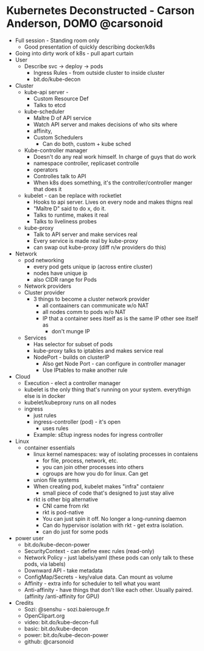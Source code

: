 # Kubernetes Deconstructed - Carson Anderson, DOMO @carsonoid

* Full session - Standing room only
  * Good presentation of quickly describing docker/k8s
* Going into dirty work of k8s - pull apart curtain
* User
  * Describe svc -> deploy -> pods
    * Ingress Rules - from outside cluster to inside cluster
    * bit.do/kube-decon
* Cluster
  * kube-api server - 
    * Custom Resource Def
    * Talks to etcd
  * kube-scheduler
    * Maître D of API service
    * Watch API server and makes decisions of who sits where
    * affinity,
    * Custom Schedulers
      * Can do both, custom + kube sched
  * Kube-controller manager
    * Doesn't do any real work himself.  In charge of guys that do work
    * namespace controller, replicaset controlle
    * operators
    * Controlles talk to API
    * When k8s does something, it's the controller/controller manger that does it
  * kubelet - can be replace with rocketlet
    * Hooks to api server.  Lives on every node and makes thigns real
    * "Maître D" said to do x, do it.
    * Talks to runtime, makes it real
    * Talks to liveliness probes
  * kube-proxy
    * Talk to API server and make services real
    * Every service is made real by kube-proxy
    * can swap out kube-proxy (diff n/w providers do this)
* Network
  * pod networking
    * every pod gets unique ip (across entire cluster)
    * nodes have unique ip
    * also CIDR range for Pods
  * Network providers
  * Cluster provider
    * 3 things to become a cluster network provider
      * all contaainers can communicate w/o NAT
      * all nodes comm to pods w/o NAT
      * IP that a container sees itself as is the same IP other see itself as
        * don't munge IP
  * Services
    * Has selector for subset of pods
    * kube-proxy talks to iptables and makes service real
    * NodePort - builds on clusterIP
      * Also get Node Port - can configure in controller manager
      * Use IPtables to make another rule
* Cloud
  * Execution - elect a controller manager
  * kubelet is the only thing that's running on your system.  everythign else is in docker
  * kubelet/kubeproxy runs on all nodes
  * ingress
    * just rules
    * ingress-controller (pod) - it's open
      * uses rules
    * Example: sEtup ingress nodes for ingress controller
* Linux
  * container essentials
    * linux kernel namespaces:  way of isolating processes in contaiens
      * for file, process, network, etc.
      * you can join other processes into others 
      * cgroups are how you do for linux.  Can get 
    * union file systems
    * When creating pod, kubelet makes "infra" contaienr
      * small piece of code that's designed to just stay alive
    * rkt is other big alternative
      * CNI came from rkt
      * rkt is pod-native
      * You can just spin it off.  No longer a long-running daemon
      * Can do hypervisor isolation with rkt - get extra isolation.
      * can do just for some pods
* power user
  * bit.do/kube-decon-power    
  * SecurityContext - can define exec rules (read-only)
  * Network Policy - just labels/yaml (these pods can only talk to these pods, via labels)
  * Downward API - take metadata
  * ConfigMap/Secrets - key/value data.  Can mount as volume
  * Affinity - extra info for scheduler to tell what you want
  * Anti-affinity - have things that don't like each other.  Usually paired. (affinity /anti-affinity for GPU)
* Credits
  * Sozi: @senshu - sozi.baierouge.fr
  * OpenClipart.org
  * video: bit.do/kube-decon-full
  * basic: bit.do/kube-decon
  * power: bit.do/kube-decon-power
  * github: @carsonoid
